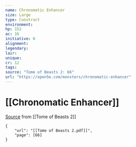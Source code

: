 ```yaml
---
name: Chronomatic Enhancer
size: Large
type: Construct
environment: 
hp: 152
ac: 16
initiative: 0
alignment: 
legendary: 
lair: 
unique: 
cr: 12
tags: 
source: "Tome of Beasts 2: 66"
url: "https://open5e.com/monsters/chronomatic-enhancer"
---
```

# [[Chronomatic Enhancer]]

[Source](zotero://open-pdf/library/items/9UQIAB6R?page=66) from [[Tome of Beasts 2]]

```pdf
{
	"url": "[[Tome of Beasts 2.pdf]]",
	"page": [66]
}
```

